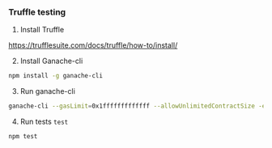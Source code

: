 ### Truffle testing

1. Install Truffle

https://trufflesuite.com/docs/truffle/how-to/install/

2. Install Ganache-cli

```sh
npm install -g ganache-cli
```

3. Run ganache-cli

```sh
ganache-cli --gasLimit=0x1fffffffffffff --allowUnlimitedContractSize -e 1000000000 -p 7545 --account="0x89f6fd874041aa38800b29c04ec6097bd5eb76c10cdbaafe746b1ff1c91ea782,1000000000000000000000" --account="0x2eb859d6120dbc59638cacac709af7fcb7e60311e6eaa90ad447e949bff54ee4,1000000000000000000000" --account="0xee5cd6a2cd74e20de5fa04ea156b25b3e55dffae6170873e3e4c94982111e00a,1000000000000000000000" --account="0xd0e8b2d78981815f378f0c806850b351855d32596084e0d63774482867e1dd2d,1000000000000000000000"
```

4. Run tests `test`

```sh
npm test
```
